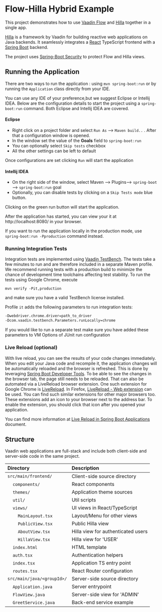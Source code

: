 # Flow-Hilla Hybrid Example

This project demonstrates how to use [Vaadin Flow](https://vaadin.com/flow) and [Hilla](https://hilla.dev) together in a single app.

[Hilla](https://hilla.dev/docs/react) is a framework by Vaadin for building reactive web applications on Java backends. It seamlessly integrates a [React](https://reactjs.org/) TypeScript frontend with a [Spring Boot](https://spring.io/projects/spring-boot) backend.

The project uses [Spring-Boot Security](https://vaadin.com/docs/latest/security/enabling-security) to protect Flow and Hilla views.

## Running the Application
There are two ways to run the application :  using `mvn spring-boot:run` or by running the `Application` class directly from your IDE.

You can use any IDE of your preference,but we suggest Eclipse or Intellij IDEA.
Below are the configuration details to start the project using a `spring-boot:run` command. Both Eclipse and Intellij IDEA are covered.

#### Eclipse
- Right click on a project folder and select `Run As` --> `Maven build..` . After that a configuration window is opened.
- In the window set the value of the **Goals** field to `spring-boot:run`
- You can optionally select `Skip tests` checkbox
- All the other settings can be left to default

Once configurations are set clicking `Run` will start the application

#### Intellij IDEA
- On the right side of the window, select Maven --> Plugins--> `spring-boot` --> `spring-boot:run` goal
- Optionally, you can disable tests by clicking on a `Skip Tests mode` blue button.

Clicking on the green run button will start the application.

After the application has started, you can view your it at http://localhost:8080/ in your browser.


If you want to run the application locally in the production mode, use `spring-boot:run -Pproduction` command instead.

### Running Integration Tests

Integration tests are implemented using [Vaadin TestBench](https://vaadin.com/testbench). The tests take a few minutes to run and are therefore included in a separate Maven profile. We recommend running tests with a production build to minimize the chance of development time toolchains affecting test stability. To run the tests using Google Chrome, execute

`mvn verify -Pit,production`

and make sure you have a valid TestBench license installed.

Profile `it` adds the following parameters to run integration tests:
```sh
-Dwebdriver.chrome.driver=path_to_driver
-Dcom.vaadin.testbench.Parameters.runLocally=chrome
```

If you would like to run a separate test make sure you have added these parameters to VM Options of JUnit run configuration

### Live Reload (optional)

With live reload, you can see the results of your code changes immediately.
When you edit your Java code and recompile it, the application changes will be automatically reloaded and the browser is refreshed.
This is done by leveraging [Spring Boot Developer Tools](https://docs.spring.io/spring-boot/docs/2.1.5.RELEASE/reference/html/using-boot-devtools.html).
To be able to see the changes in the browser tab, the page still needs to be reloaded.
That can also  be automated via a LiveReload browser extension.
One such extension for Google Chrome is [LiveReload](https://chrome.google.com/webstore/detail/livereload/jnihajbhpnppcggbcgedagnkighmdlei).
In Firefox, [LiveReload - Web extension](https://addons.mozilla.org/en-US/firefox/addon/livereload-web-extension/) can be used.
You can find such similar extensions for other major browsers too.
These extensions add an icon to your browser next to the address bar.
To enable the extension, you should click that icon after you opened your application.

You can find more information at [Live Reload in Spring Boot Applications](https://vaadin.com/docs/flow/workflow/tutorial-spring-boot-live-reload.html) document.

## Structure

Vaadin web applications are full-stack and include both client-side and server-side code in the same project.

| Directory                                                        | Description                        |
|:-----------------------------------------------------------------|:-----------------------------------|
| `src/main/frontend/`                                             | Client-side source directory       |
| &nbsp;&nbsp;&nbsp;&nbsp;`components/`                            | React components                   |
| &nbsp;&nbsp;&nbsp;&nbsp;`themes/`                                | Application theme sources          |
| &nbsp;&nbsp;&nbsp;&nbsp;`util/`                                  | Util scripts                       |
| &nbsp;&nbsp;&nbsp;&nbsp;`views/`                                 | UI views in React/TypeScript       |
| &nbsp;&nbsp;&nbsp;&nbsp;&nbsp;&nbsp;&nbsp;&nbsp;`MainLayout.tsx` | Layout/Menu for other views        |
| &nbsp;&nbsp;&nbsp;&nbsp;&nbsp;&nbsp;&nbsp;&nbsp;`PublicView.tsx` | Public Hilla view                  |
| &nbsp;&nbsp;&nbsp;&nbsp;&nbsp;&nbsp;&nbsp;&nbsp;`AboutView.tsx`  | Hilla view for authenticated users |
| &nbsp;&nbsp;&nbsp;&nbsp;&nbsp;&nbsp;&nbsp;&nbsp;`HillaView.tsx`  | Hilla view for 'USER'              |
| &nbsp;&nbsp;&nbsp;&nbsp;`index.html`                             | HTML template                      |
| &nbsp;&nbsp;&nbsp;&nbsp;`auth.tsx`                               | Authentication helpers             |
| &nbsp;&nbsp;&nbsp;&nbsp;`index.tsx`                              | Application TS entry point         |
| &nbsp;&nbsp;&nbsp;&nbsp;`routes.tsx`                             | React Router configuration         |
| `src/main/java/<groupId>/`                                       | Server-side source directory       |
| &nbsp;&nbsp;&nbsp;&nbsp;`Application.java`                       | Server entrypoint                  |
| &nbsp;&nbsp;&nbsp;&nbsp;`FlowView.java`                          | Server-side view for 'ADMIN'       |
| &nbsp;&nbsp;&nbsp;&nbsp;`GreetService.java`                      | Back-end service example           |
